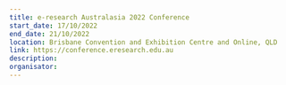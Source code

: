 ```yaml
---
title: e-research Australasia 2022 Conference
start_date: 17/10/2022
end_date: 21/10/2022
location: Brisbane Convention and Exhibition Centre and Online, QLD
link: https://conference.eresearch.edu.au
description: 
organisator:
---
```


